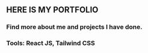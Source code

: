 ## HERE IS MY PORTFOLIO
### Find more about me and projects I have done.
### Tools: React JS, Tailwind CSS
